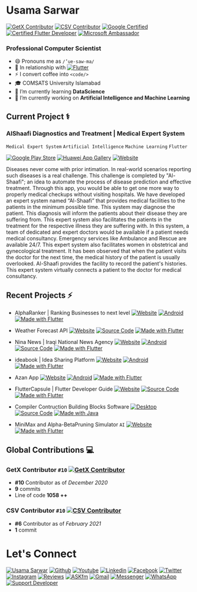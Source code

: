
# Usama Sarwar
[![GetX Contributor](https://img.shields.io/badge/GetX-Contributor-D500F9?logo=hack-the-box&logoColor=ffffff)](https://github.com/jonataslaw/getx/graphs/contributors) [![CSV Contributor](https://img.shields.io/badge/CSV-Contributor-D500F9?logo=hack-the-box&logoColor=ffffff)](https://github.com/close2/csv/graphs/contributors) [![Google Certified](https://img.shields.io/badge/Google_Certified-ID_MNEDRAHEE-2979FF?logo=google&logoColor=ffffff)](https://learndigital.withgoogle.com/digitalgarage/validate-certificate-code) [![Certified Flutter Developer](https://img.shields.io/badge/Certified_Flutter_Developer-London-00B8D4?logo=flutter&logoColor=ffffff)](https://www.appbrewery.co/) [![Microsoft Ambassador](https://img.shields.io/badge/Microsoft-Ambassador-2962FF?logo=microsoft&logoColor=ffffff)](https://givemycertificate.com/verify/2011002321000380)
### Professional Computer Scientist
- 😄 Pronouns me as `/’ue-saw-ma/`
- 💙 In relationship with [![Flutter](https://img.shields.io/badge/Flutter-0175C2?logo=flutter&logoColor=ffffff)](https://flutter.dev)
- ⚡ I convert coffee into `<code/>`
- 🎓 COMSATS University Islamabad
- 🌱 I’m currently learning **DataScience**
- 🔭 I’m currently working on **Artificial Intelligence and Machine Learning**

## Current Project ⚕
### AlShaafi Diagnostics and Treatment | Medical Expert System
`Medical Expert System` `Artificial Intelligence` `Machine Learning` `Flutter`

[![Google Play Store](https://img.shields.io/badge/Google_Play-00C853?logo=google-play&logoColor=ffffff)](https://play.google.com/store/apps/details?id=io.github.usamasarwar.alshaafi) [![Huawei App Gallery](https://img.shields.io/badge/App_Gallery-FF0000?logo=huawei&logoColor=ffffff)](https://appgallery.huawei.com/#/app/C103619189) [![Website](https://img.shields.io/badge/Website-211F1F?logo=google-chrome&logoColor=ffffff)](https://usamasarwar.github.io/alshaafi-diagnostics-treatment)

Diseases never come with prior intimation. In real-world scenarios reporting such diseases is a real challenge. This challenge is completed by "Al-Shaafi"; an idea to automate the process of disease prediction and effective treatment. Through this app, you would be able to get one more way to properly medical checkups without visiting hospitals. We have developed an expert system named “Al-Shaafi” that provides medical facilities to the patients in the minimum possible time. This system may diagnose the patient. This diagnosis will inform the patients about their disease they are suffering from. This expert system also facilitates the patients in the treatment for the respective illness they are suffering with. In this system, a team of dedicated and expert doctors would be available if a patient needs medical consultancy. Emergency services like Ambulance and Rescue are available 24/7. This expert system also facilitates women in obstetrical and gynecological treatment. It has been observed that when the patient visits the doctor for the next time, the medical history of the patient is usually overlooked. Al-Shaafi provides the facility to record the patient's histories. This expert system virtually connects a patient to the doctor for medical consultancy.  

## Recent Projects ⚡
- AlphaRanker | Ranking Businesses to next level [![Website](https://img.shields.io/badge/Website-FF3D00?logo=google-chrome&logoColor=ffffff)](https://alpharanker.com/) [![Android](https://img.shields.io/badge/Google_Play-00C853?logo=google-play&logoColor=ffffff)](https://play.google.com/store/apps/details?id=usamasarwar.alpharanker) [![Made with Flutter](https://img.shields.io/badge/Made_with-Flutter-0175C2?logo=flutter&logoColor=ffffff)](https://flutter.dev)
-  Weather Forecast API [![Website](https://img.shields.io/badge/Website-FF3D00?logo=google-chrome&logoColor=ffffff)](http://usamasarwar.github.io/weather-forecast/) [![Source Code](https://img.shields.io/badge/Source_Code-212121?logo=github&logoColor=ffffff)](https://github.com/UsamaSarwar/weather-forecast) [![Made with Flutter](https://img.shields.io/badge/Made_with-PHP-0175C2?logo=php&logoColor=ffffff)](https://flutter.dev)
-  Nina News | Iraqi National News Agency [![Website](https://img.shields.io/badge/Website-FF3D00?logo=google-chrome&logoColor=ffffff)](https://usamasarwar.github.io/flutter-news-app) [![Android](https://img.shields.io/badge/Android-00C853?logo=android&logoColor=ffffff)](https://github.com/UsamaSarwar/flutter-news-app/releases/tag/v1.0.0) [![Source Code](https://img.shields.io/badge/Source_Code-212121?logo=github&logoColor=ffffff)](https://github.com/UsamaSarwar/flutter-news-app) [![Made with Flutter](https://img.shields.io/badge/Made_with-Flutter-0175C2?logo=flutter&logoColor=ffffff)](https://flutter.dev)
-  ideabook | Idea Sharing Platform [![Website](https://img.shields.io/badge/Website-FF3D00?logo=google-chrome&logoColor=ffffff)](https://usamasarwar.github.io/idea/) [![Android](https://img.shields.io/badge/Google_Play-00C853?logo=google-play&logoColor=ffffff)](https://play.google.com/store/apps/details?id=io.github.csusamasarwar.comsats) [![Made with Flutter](https://img.shields.io/badge/Made_with-Flutter-0175C2?logo=flutter&logoColor=ffffff)](https://flutter.dev)
- Azan App [![Website](https://img.shields.io/badge/Website-FF3D00?logo=google-chrome&logoColor=ffffff)](http://usamasarwar.github.io/azan) [![Android](https://img.shields.io/badge/Google_Play-00C853?logo=google-play&logoColor=ffffff)](https://play.google.com/store/apps/details?id=usamasarwar.azan) [![Made with Flutter](https://img.shields.io/badge/Made_with-Flutter-0175C2?logo=flutter&logoColor=ffffff)](https://flutter.dev)

- FlutterCapsule | Flutter Developer Guide [![Website](https://img.shields.io/badge/Website-FF3D00?logo=google-chrome&logoColor=ffffff)](http://usamasarwar.github.io/fluttercapsule/) [![Source Code](https://img.shields.io/badge/Source_Code-212121?logo=github&logoColor=ffffff)](https://github.com/UsamaSarwar/fluttercapsule) [![Made with Flutter](https://img.shields.io/badge/Made_for-FlutterDev-0175C2?logo=flutter&logoColor=ffffff)](https://flutter.dev)
- Compiler Contruction Building Blocks Software [![Desktop](https://img.shields.io/badge/Windows-Software-00C853?logo=hack-the-box&logoColor=ffffff)](https://github.com/UsamaSarwar/Compiler-Construction-Building-Blocks/releases) [![Source Code](https://img.shields.io/badge/Source_Code-212121?logo=github&logoColor=ffffff)](https://github.com/UsamaSarwar/Compiler-Construction-Building-Blocks) [![Made with Java](https://img.shields.io/badge/Made_with-JavaFX-007396?logo=java&logoColor=ffffff)](https://openjfx.io/)
- MiniMax and Alpha-BetaPruning Simulator `AI` [![Website](https://img.shields.io/badge/Website-FF3D00?logo=google-chrome&logoColor=ffffff)](https://usamasarwar.github.io/project/minimax-simulator/index.html) [![Made with Flutter](https://img.shields.io/badge/Made_with-PHP-0175C2?logo=php&logoColor=ffffff)](https://www.php.net/)
## Global Contributions 💻

### GetX Contributor `#10` [![GetX Contributor](https://img.shields.io/badge/GetX-Contributor-D500F9?logo=hack-the-box&logoColor=ffffff)](https://github.com/jonataslaw/getx/graphs/contributors)
- **#10** Contributor as of _December 2020_
- **9** commits
- Line of code **1058 ++**

### CSV Contributor `#10` [![CSV Contributor](https://img.shields.io/badge/CSV-Contributor-D500F9?logo=hack-the-box&logoColor=ffffff)](https://github.com/close2/csv/graphs/contributors)
- **#6** Contributor as of _February 2021_
- **1** commit

# Let's Connect
[![Usama Sarwar](https://img.shields.io/badge/Usama_Sarwar-000000?logo=opsgenie&logoColor=ffffff)](https://usamasarwar.github.io) [![Github](https://img.shields.io/badge/Github-Follow-211F1F?logo=GitHub&logoColor=ffffff)](https://github.com/usamasarwar/) [![Youtube](https://img.shields.io/badge/Youtube-Subscribe-FF0000?logo=Youtube&logoColor=ffffff)](https://www.youtube.com/UsamaSarwar?sub_confirmation=1) [![Linkedin](https://img.shields.io/badge/Linkedin-Connect-0077B5?logo=Linkedin&logoColor=ffffff)](https://www.linkedin.com/in/UsamaSarwarOfficial/)  [![Facebook](https://img.shields.io/badge/Facebook-Follow-1877F2?logo=Facebook&logoColor=ffffff)](https://www.facebook.com/UsamaSarwarOfficial/)  [![Twitter](https://img.shields.io/badge/Twitter-Follow-08A0E9?logo=Twitter&logoColor=ffffff)](https://www.twitter.com/UsamaSarwarPro/)  [![Instagram](https://img.shields.io/badge/Instagram-Follow-DD2A7B?logo=Instagram&logoColor=ffffff)](https://www.instagram.com/UsamaSarwarOfficial/) [![Reviews](https://img.shields.io/badge/Reviews-211F1F?logo=google&logoColor=ffffff)](https://www.google.com/search?q=usama+sarwar&oq=usama+sarwar&aqs=chrome..69i57j69i60l3j69i59j0i22i30l2.2577j0j1&sourceid=chrome&ie=UTF-8#lrd=0x39226921efdfec55:0xb750ccab89177cc9,1,,,) [![ASKfm](https://img.shields.io/badge/ASK.fm-DB3552?logo=askfm&logoColor=ffffff)](https://ask.fm/usamasarwarofficial)  [![Gmail](https://img.shields.io/badge/Gmail-D44638?logo=gmail&logoColor=ffffff)](mailto:UsamaSarwarOfficial@gmail.com) [![Messenger](https://img.shields.io/badge/Chat-1877F2?logo=Messenger&logoColor=ffffff)](https://m.me/UsamaSarwarOfficial/) [![WhatsApp](https://img.shields.io/badge/Chat-25D366?logo=WhatsApp&logoColor=ffffff)](https://wa.me/923100007773?text=%23Github) [![Support Developer](https://img.shields.io/badge/Support-Developer-784fff?logo=buy-me-a-coffee&logoColor=ffffff)](https://wa.me/923100007773?text=Thank%20you%20for%20supporting%20me%20%E2%9D%A4%0ABank%20Account%20Details%0ATitle%3A%20USAMA%20SARWAR%0AIBAN%3A%20PK90HABB0022417901576303)
